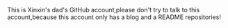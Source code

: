 This is Xinxin's dad's GitHub account,please don't try to talk to this account,because this account only has a blog and a README repositories!
